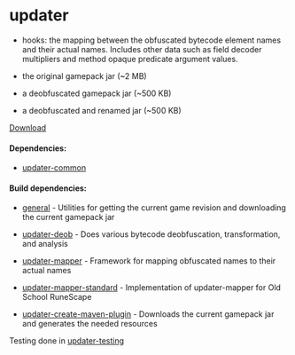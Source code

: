 # updater
 
* hooks: the mapping between the obfuscated bytecode element names and
 their actual names. Includes other data such as field decoder multipliers and 
 method opaque predicate argument values.

* the original gamepack jar (~2 MB)

* a deobfuscated gamepack jar (~500 KB)

* a deobfuscated and renamed jar (~500 KB)

[Download](http://repo.runesuite.com/com/runesuite/client/client-updater/)

#### Dependencies:

* [updater-common](https://github.com/RuneSuite/client/tree/master/updater-common)


#### Build dependencies:

* [general](https://github.com/RuneSuite/general) - Utilities for getting the current game revision and downloading the current gamepack jar

* [updater-deob](https://github.com/RuneSuite/client/tree/master/updater-deob) - Does various bytecode deobfuscation, transformation, and analysis

* [updater-mapper](https://github.com/RuneSuite/client/tree/master/updater-mapper) - Framework for mapping obfuscated names to their actual names 

* [updater-mapper-standard](https://github.com/RuneSuite/client/tree/master/updater-mapper-standard) - Implementation of updater-mapper for Old School RuneScape

* [updater-create-maven-plugin](https://github.com/RuneSuite/client/tree/master/updater-create-maven-plugin) - Downloads the current gamepack jar and generates the needed resources

Testing done in [updater-testing](https://github.com/RuneSuite/client/tree/master/updater-testing)